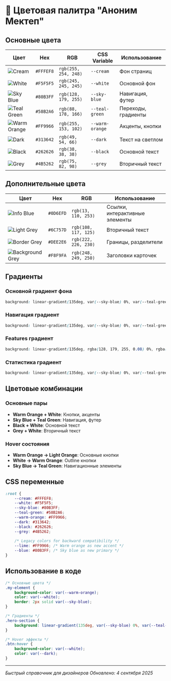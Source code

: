 # 🎨 Цветовая палитра "Аноним Мектеп"

## Основные цвета

| Цвет | Hex | RGB | CSS Variable | Использование |
|------|-----|-----|--------------|---------------|
| ![Cream](https://via.placeholder.com/40x20/FFFEF8/000000?text=+) | `#FFFEF8` | `rgb(255, 254, 248)` | `--cream` | Фон страниц |
| ![White](https://via.placeholder.com/40x20/F5F5F5/000000?text=+) | `#F5F5F5` | `rgb(245, 245, 245)` | `--white` | Основной фон |
| ![Sky Blue](https://via.placeholder.com/40x20/80B3FF/000000?text=+) | `#80B3FF` | `rgb(128, 179, 255)` | `--sky-blue` | Навигация, футер |
| ![Teal Green](https://via.placeholder.com/40x20/58B2A6/000000?text=+) | `#58B2A6` | `rgb(88, 178, 166)` | `--teal-green` | Переходы, градиенты |
| ![Warm Orange](https://via.placeholder.com/40x20/FF9966/000000?text=+) | `#FF9966` | `rgb(255, 153, 102)` | `--warm-orange` | Акценты, кнопки |
| ![Dark](https://via.placeholder.com/40x20/313642/FFFFFF?text=+) | `#313642` | `rgb(49, 54, 66)` | `--dark` | Текст на светлом |
| ![Black](https://via.placeholder.com/40x20/262626/FFFFFF?text=+) | `#262626` | `rgb(38, 38, 38)` | `--black` | Основной текст |
| ![Grey](https://via.placeholder.com/40x20/4B5262/FFFFFF?text=+) | `#4B5262` | `rgb(75, 82, 98)` | `--grey` | Вторичный текст |

## Дополнительные цвета

| Цвет | Hex | RGB | Использование |
|------|-----|-----|---------------|
| ![Info Blue](https://via.placeholder.com/40x20/0D6EFD/FFFFFF?text=+) | `#0D6EFD` | `rgb(13, 110, 253)` | Ссылки, интерактивные элементы |
| ![Light Grey](https://via.placeholder.com/40x20/6C757D/FFFFFF?text=+) | `#6C757D` | `rgb(108, 117, 125)` | Вторичный текст |
| ![Border Grey](https://via.placeholder.com/40x20/DEE2E6/000000?text=+) | `#DEE2E6` | `rgb(222, 226, 230)` | Границы, разделители |
| ![Background Grey](https://via.placeholder.com/40x20/F8F9FA/000000?text=+) | `#F8F9FA` | `rgb(248, 249, 250)` | Заголовки карточек |

## Градиенты

### Основной градиент фона
```css
background: linear-gradient(135deg, var(--sky-blue) 0%, var(--teal-green) 50%, var(--warm-orange) 100%);
```

### Навигация градиент
```css
background: linear-gradient(135deg, var(--sky-blue) 0%, var(--teal-green) 100%);
```

### Features градиент
```css
background: linear-gradient(135deg, rgba(128, 179, 255, 0.08) 0%, rgba(88, 178, 166, 0.08) 50%, rgba(255, 153, 102, 0.08) 100%);
```

### Статистика градиент
```css
background: linear-gradient(135deg, var(--sky-blue) 0%, var(--teal-green) 50%, var(--warm-orange) 100%);
```

## Цветовые комбинации

### Основные пары
- **Warm Orange + White**: Кнопки, акценты
- **Sky Blue + Teal Green**: Навигация, футер
- **Black + White**: Основной текст
- **Grey + White**: Вторичный текст

### Hover состояния
- **Warm Orange → Light Orange**: Основные кнопки
- **White → Warm Orange**: Outline кнопки
- **Sky Blue → Teal Green**: Навигационные элементы

## CSS переменные

```css
:root {
    --cream: #FFFEF8;
    --white: #F5F5F5;
    --sky-blue: #80B3FF;
    --teal-green: #58B2A6;
    --warm-orange: #FF9966;
    --dark: #313642;
    --black: #262626;
    --grey: #4B5262;
    
    /* Legacy colors for backward compatibility */
    --lime: #FF9966; /* Warm orange as new accent */
    --blue: #80B3FF; /* Sky blue as new primary */
}
```

## Использование в коде

```css
/* Основные цвета */
.my-element {
    background-color: var(--warm-orange);
    color: var(--white);
    border: 2px solid var(--sky-blue);
}

/* Градиенты */
.hero-section {
    background: linear-gradient(135deg, var(--sky-blue) 0%, var(--teal-green) 50%, var(--warm-orange) 100%);
}

/* Hover эффекты */
.btn:hover {
    background-color: var(--white);
    color: var(--dark);
}
```

---

*Быстрый справочник для дизайнеров*
*Обновлено: 4 сентября 2025*
